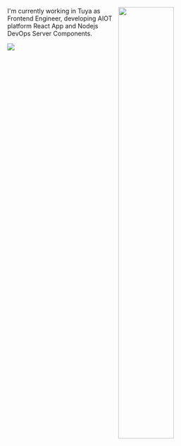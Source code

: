 <a href="https://saber2pr.top/"><img align="right" src="https://github-readme-stats.vercel.app/api?username=saber2pr&show_icons=true&title_color=fff&icon_color=588aeb&bg_color=2e2165&text_color=c8c4d8" width="50%" />
</a>

I'm currently working in Tuya as Frontend Engineer, developing AIOT platform React App and Nodejs DevOps Server Components.

<!--START_SECTION:waka-->
<!--END_SECTION:waka-->

<a href="https://saber2pr.top/#/数据"><img src="https://cdn.jsdelivr.net/gh/saber2pr/saber2pr@gh-pages/out/curve.svg?_ts=1631684208426" /></a>
